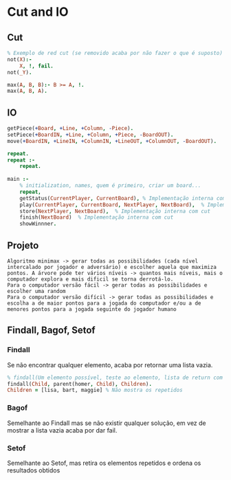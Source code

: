 # Cut and IO

## Cut

```prolog
% Exemplo de red cut (se removido acaba por não fazer o que é suposto)
not(X):-
    X, !, fail.
not(_Y).

max(A, B, B):- B >= A, !.
max(A, B, A).
```

## IO

```prolog
getPiece(+Board, +Line, +Column, -Piece).
setPiece(+BoardIN, +Line, +Column, +Piece, -BoardOUT).
move(+BoardIN, +LineIN, +ColumnIN, +LineOUT, +ColumnOUT, -BoardOUT).

repeat.
repeat :-
    repeat.
    
main :-
    % initialization, names, quem é primeiro, criar um board...
    repeat,
    getStatus(CurrentPlayer, CurrentBoard), % Implementação interna com cut
    play(CurrentPlayer, CurrentBoard, NextPlayer, NextBoard),  % Implementação interna com cut
    store(NextPlayer, NextBoard),  % Implementação interna com cut
    finish(NextBoard)  % Implementação interna com cut
    showWinnner.
```

## Projeto

```note
Algoritmo minimax -> gerar todas as possibilidades (cada nível intercalado por jogador e adversário) e escolher aquela que maximiza pontos. A árvore pode ter vários níveis -> quantos mais níveis, mais o computador explora e mais dificil se torna derrotá-lo.
Para o computador versão fácil -> gerar todas as possibilidades e escolher uma random
Para o computador versão difícil -> gerar todas as possibilidades e escolha a de maior pontos para a jogada do computador e/ou a de menores pontos para a jogada seguinte do jogador humano
```

## Findall, Bagof, Setof

### Findall

Se não encontrar qualquer elemento, acaba por retornar uma lista vazia.

```prolog
% findall(Um elemento possível, teste ao elemento, lista de return com os elementos todos)
findall(Child, parent(homer, Child), Children).
Children = [lisa, bart, maggie] % Não mostra os repetidos
```

### Bagof

Semelhante ao Findall mas se não existir qualquer solução, em vez de mostrar a lista vazia acaba por dar fail.

### Setof

Semelhante ao Setof, mas retira os elementos repetidos e ordena os resultados obtidos